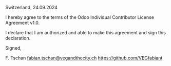 Switzerland, 24.09.2024

I hereby agree to the terms of the Odoo Individual Contributor License
Agreement v1.0.

I declare that I am authorized and able to make this agreement and sign this
declaration.

Signed,

F. Tschan fabian.tschan@vegandthecity.ch https://github.com/VEGfabiant
